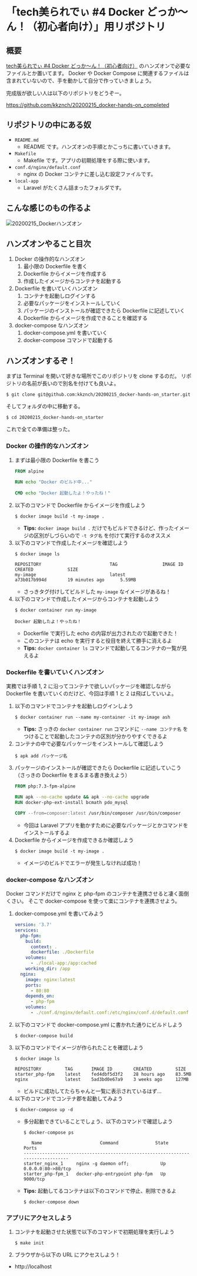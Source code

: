 # 「tech美られでぃ #4 Docker どっか〜ん！（初心者向け）」用リポジトリ

## 概要

[tech美られでぃ #4 Docker どっか〜ん！（初心者向け）](https://tech-chura-lady.connpass.com/event/163133) のハンズオンで必要なファイルとか置いてます。
Docker や Docker Compose に関連するファイルは含まれていないので、手を動かして自分で作っていきましょう。

完成版が欲しい人は以下のリポジトリをどうぞー。

https://github.com/kkznch/20200215_docker-hands-on_completed


## リポジトリの中にある奴

- `README.md`
  - README です。ハンズオンの手順とかこっちに書いていきます。
- `Makefile`
  - Makefile です。アプリの初期処理をする際に使います。
- `conf.d/nginx/default.conf`
  - nginx の Docker コンテナに差し込む設定ファイルです。
- `local-app`
  - Laravel がたくさん詰まったフォルダです。

## こんな感じのもの作るよ

![20200215_Dockerハンズオン](https://user-images.githubusercontent.com/1622387/74581705-bb872700-4ff5-11ea-8abc-8616718bcde6.png)

## ハンズオンやること目次

1. Docker の操作的なハンズオン
    1. 最小限の Dockerfile を書く
    2. Dockerfile からイメージを作成する
    3. 作成したイメージからコンテナを起動する
2.  Dockerfile を書いていくハンズオン
    1. コンテナを起動しログインする
    2. 必要なパッケージをインストールしていく
    3. パッケージのインストールが確認できたら Dockerfile に記述していく
    4. Dockerfile からイメージを作成できることを確認する
3. docker-compose なハンズオン
    1. docker-compose.yml を書いていく
    2. docker-compose コマンドで起動する

## ハンズオンするぞ！

まずは Terminal を開いて好きな場所でこのリポジトリを clone するのだ。
リポジトリの名前が長いので別名を付けても良いよ。

```shell
$ git clone git@github.com:kkznch/20200215_docker-hands-on_starter.git
```

そしてフォルダの中に移動する。

```shell
$ cd 20200215_docker-hands-on_starter
```

これで全ての準備は整った。

### Docker の操作的なハンズオン

1. まずは最小限の Dockerfile を書こう
    ```Dockerfile
    FROM alpine
  
    RUN echo "Docker のビルド中..."
  
    CMD echo "Docker 起動したよ！やったね！"
    ```
2. 以下のコマンドで Dockerfile からイメージを作成しよう
    ```shell
    $ docker image build -t my-image .
    ```
    - **Tips:** `docker image build .` だけでもビルドできるけど、作ったイメージの区別がしづらいので `-t タグ名` を付けて実行するのオススメ
3. 以下のコマンドで作成したイメージを確認しよう
    ```shell
    $ docker image ls
  
    REPOSITORY                          TAG                 IMAGE ID            CREATED             SIZE
    my-image                            latest              a73b017b994d        19 minutes ago      5.59MB
    ```
    - さっきタグ付けしてビルドした `my-image` なイメージがあるね！
4. 以下のコマンドで作成したイメージからコンテナを起動しよう
    ```shell
    $ docker container run my-image
  
    Docker 起動したよ！やったね！
    ```
    - Dockerfile で実行した echo の内容が出力されたので起動できた！
    - このコンテナは echo を実行すると役目を終えて勝手に消えるよ
    - **Tips:** `docker container ls` コマンドで起動してるコンテナの一覧が見えるよ

### Dockerfile を書いていくハンズオン

実務では手順 1, 2 に沿ってコンテナで欲しいパッケージを確認しながら Dockerfile を書いていくのだけど、今回は手順 1 と 2 は飛ばしていいよ。


1. 以下のコマンドでコンテナを起動しログインしよう
    ```shell
    $ docker container run --name my-container -it my-image ash
    ```
    - **Tips:** さっきの `docker container run` コマンドに `--name コンテナ名` をつけることで起動したコンテナの区別が分かりやすくできるよ  
2. コンテナの中で必要なパッケージをインストールして確認しよう
    ```shell
    $ apk add パッケージ名
    ```
3. パッケージのインストールが確認できたら Dockerfile に記述していこう（さっきの Dockerfile をまるまる書き換えよう）
    ```Dockerfile
    FROM php:7.3-fpm-alpine

    RUN apk --no-cache update && apk --no-cache upgrade
    RUN docker-php-ext-install bcmath pdo_mysql

    COPY --from=composer:latest /usr/bin/composer /usr/bin/composer
    ```
    - 今回は Laravel アプリを動かすために必要なパッケージとかコマンドをインストールするよ
4. Dockerfile からイメージを作成できるか確認しよう
    ```shell
    $ docker image build -t my-image .
    ```
    - イメージのビルドでエラーが発生しなければ成功！

### docker-compose なハンズオン

Docker コマンドだけで nginx と php-fpm のコンテナを連携させると凄く面倒くさい。
そこで docker-compose を使って楽にコンテナを連携させよう。

1. docker-compose.yml を書いてみよう
    ```yml:docker-compose.yml
    version: '3.7'
    services:
      php-fpm:
        build:
          context: .
          dockerfile: ./Dockerfile
        volumes:
          - ./local-app:/app:cached
        working_dir: /app
      nginx:
        image: nginx:latest
        ports:
          - 80:80
        depends_on:
          - php-fpm
        volumes:
          - ./conf.d/nginx/default.conf:/etc/nginx/conf.d/default.conf
    ```
2. 以下のコマンドで docker-compose.yml に書かれた通りにビルドしよう
    ```shell
    $ docker-compose build
    ```
3. 以下のコマンドでイメージが作られたことを確認しよう
    ```shell
    $ docker image ls
  
    REPOSITORY         TAG       IMAGE ID        CREATED         SIZE
    starter_php-fpm    latest    fed4dbf5d3f2    28 hours ago    83.5MB
    nginx              latest    5ad3bd0e67a9    3 weeks ago     127MB
    ```
    - ビルドに成功してたらちゃんと一覧に表示されているはず...
4. 以下のコマンドでコンテナ郡を起動してみよう
    ```shell
    $ docker-compose up -d
    ```
    - 多分起動できていることでしょう、以下のコマンドで確認しよう
        ```shell
        $ docker-compose ps

           Name                      Command              State         Ports
        --------------------------------------------------------------------------------
        starter_nginx_1     nginx -g daemon off;            Up      0.0.0.0:80->80/tcp
        starter_php-fpm_1   docker-php-entrypoint php-fpm   Up      9000/tcp
        ```
    - **Tips:** 起動してるコンテナは以下のコマンドで停止、削除できるよ
        ```shell
        $ docker-compose down
        ```

### アプリにアクセスしよう

1. コンテナを起動させた状態で以下のコマンドで初期処理を実行しよう
    ```shell
    $ make init
    ```
2. ブラウザから以下の URL にアクセスしよう！
  - http://localhost
